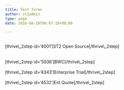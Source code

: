 ```yaml
---
title: Test forms
author: st2admin
type: page
date: 2016-08-28T00:07:10+00:00

---
```

</br>  
[thrive\_2step id=&#8217;4001&#8242;]ST2 Open Source[/thrive\_2step]</br>  
</br>  
</br>  
[thrive\_2step id=&#8217;5936&#8242;]BWC[/thrive\_2step]</br>  
</br>  
[thrive\_2step id=&#8217;4343&#8242;]Enterprise Trial[/thrive\_2step]</br>  
</br>  
[thrive\_2step id=&#8217;4532&#8242;]Ent Quote[/thrive\_2step]</br>  
</br>